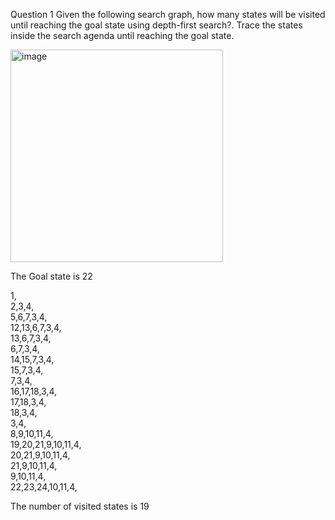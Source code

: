 
Question 1
Given the following search graph, how many states will be visited until reaching the goal state using depth-first search?. Trace the states inside the search agenda until reaching the goal state.

<img width="340" alt="image" src="https://user-images.githubusercontent.com/63984422/192617527-f387931a-83a1-49c0-9442-938bdf0d026b.png">

The Goal state is 22

1, <br />
2,3,4, <br />
5,6,7,3,4, <br />
12,13,6,7,3,4,<br />
13,6,7,3,4,<br />
6,7,3,4,<br />
14,15,7,3,4,<br />
15,7,3,4,<br />
7,3,4,<br />
16,17,18,3,4,<br />
17,18,3,4,<br />
18,3,4,<br />
3,4,<br />
8,9,10,11,4,<br />
19,20,21,9,10,11,4,<br />
20,21,9,10,11,4,<br />
21,9,10,11,4,<br />
9,10,11,4,<br />
22,23,24,10,11,4,<br />

The number of visited states is 19
